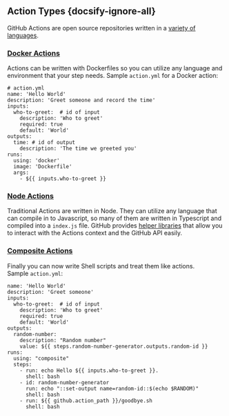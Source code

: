 ## Action Types {docsify-ignore-all}
GitHub Actions are open source repositories written in a [variety of languages](https://docs.github.com/en/actions/creating-actions/about-actions).  

### [Docker Actions](https://docs.github.com/en/actions/creating-actions/creating-a-docker-container-action)
Actions can be written with Dockerfiles so you can utilize any language and environment that your step needs.
Sample `action.yml` for a Docker action:

```
# action.yml
name: 'Hello World'
description: 'Greet someone and record the time'
inputs:
  who-to-greet:  # id of input
    description: 'Who to greet'
    required: true
    default: 'World'
outputs:
  time: # id of output
    description: 'The time we greeted you'
runs:
  using: 'docker'
  image: 'Dockerfile'
  args:
    - ${{ inputs.who-to-greet }}
```

### [Node Actions](https://docs.github.com/en/actions/creating-actions/creating-a-javascript-action)
Traditional Actions are written in Node.  They can utilize any language that can compile in to Javascript, so many of them are written in Typescript and compiled into a `index.js` file.
GitHub provides [helper libraries](https://github.com/actions/toolkit) that allow you to interact with the Actions context and the GitHub API easily.

### [Composite Actions](https://docs.github.com/en/actions/creating-actions/creating-a-composite-run-steps-action)
Finally you can now write Shell scripts and treat them like actions.  
Sample `action.yml`:

```
name: 'Hello World'
description: 'Greet someone'
inputs:
  who-to-greet:  # id of input
    description: 'Who to greet'
    required: true
    default: 'World'
outputs:
  random-number:
    description: "Random number"
    value: ${{ steps.random-number-generator.outputs.random-id }}
runs:
  using: "composite"
  steps:
    - run: echo Hello ${{ inputs.who-to-greet }}.
      shell: bash
    - id: random-number-generator
      run: echo "::set-output name=random-id::$(echo $RANDOM)"
      shell: bash
    - run: ${{ github.action_path }}/goodbye.sh
      shell: bash
```

